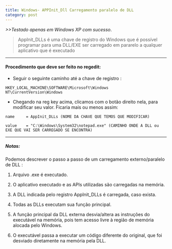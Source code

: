 ```yaml
---
title: Windows- APPInit_Dll Carregamento paralelo de DLL
category: post
---
```



*>>Testado apenas em Windows XP com sucesso*.

>AppInit_DLLs é uma chave de registro do Windows que é possível programar para uma DLL/EXE ser carregado em pararelo a qualquer aplicativo que é executado

---


#### Procedimento que deve ser feito no regedit:


- Seguir o seguinte caminho até a chave de registro :


```text
HKEY_LOCAL_MACHINE\SOFTWARE\Microsoft\Windows NT\CurrentVersion\Windows
```

- Chegando na reg key acima, clicamos com o botão direito nela, para modificar seu valor. Ficaria mais ou menos assim:


```text
name 	 = AppInit_DLLs (NOME DA CHAVE QUE TEMOS QUE MODIFICAR)

value 	 = "C:\Windows\System32\notepad.exe" (CAMINHO ONDE A DLL ou EXE QUE VAI SER CARREGADO SE ENCONTRA)
```

---

##### Notas:

Podemos descrever o passo a passo de um carregamento externo/paralelo de DLL :

1. Arquivo .exe é executado.

2. O aplicativo executado e as APIs utilizadas são carregadas na memória.

3. A DLL indicada pelo registro AppInit_DLLs é carregada, caso exista.

4. Todas as DLLs executam sua função principal.

5. A função principal da DLL externa desvia/altera as instruções do executável na memória, pois tem acesso livre à região de memória alocada pelo Windows.

6. O executável passa a executar um código diferente do original, que foi desviado diretamente na memória pela DLL.

